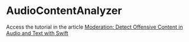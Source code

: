 # AudioContentAnalyzer

Access the tutorial in the article [Moderation: Detect Offensive Content in Audio and Text with Swift](https://medium.com/@erickrocha965/detecção-de-conteúdo-ofensivo-em-áudio-e-texto-para-aplicativos-ios-65a017ca2d63)
